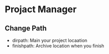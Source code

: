 # Projact Manager

## Change Path
- dirpath: Main your project locaation
- finishpath: Archive location when you finish

